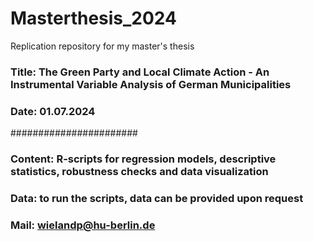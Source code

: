# Masterthesis_2024
Replication repository for my master's thesis
### Title: The Green Party and Local Climate Action - An Instrumental Variable Analysis of German Municipalities
### Date: 01.07.2024
#######################
### Content: R-scripts for regression models, descriptive statistics, robustness checks and data visualization
### Data: to run the scripts, data can be provided upon request
### Mail: wielandp@hu-berlin.de
